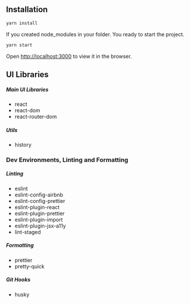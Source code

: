 ## Installation

```bash
yarn install
```

If you created node_modules in your folder. You ready to start the project.

```bash
yarn start
```

Open [http://localhost:3000](http://localhost:3000) to view it in the browser.

## UI Libraries

##### Main UI Libraries

- react
- react-dom
- react-router-dom

##### Utils

- history

### Dev Environments, Linting and Formatting

##### Linting

- eslint
- eslint-config-airbnb
- eslint-config-prettier
- eslint-plugin-react
- eslint-plugin-prettier
- eslint-plugin-import
- eslint-plugin-jsx-a11y
- lint-staged

##### Formatting

- prettier
- pretty-quick

##### Git Hooks

- husky
